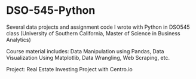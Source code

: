 # DSO-545-Python

Several data projects and assignment code I wrote with Python in DSO545 class
(University of Southern California, Master of Science in Business Analytics)

Course material includes:
Data Manipulation using Pandas, 
Data Visualization Using Matplotlib, 
Data Wrangling, 
Web Scraping, etc.

Project: Real Estate Investing Project with Centro.io
